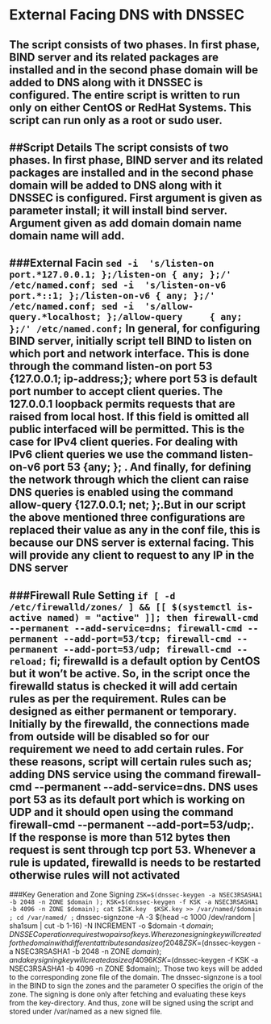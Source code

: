 # External Facing DNS with DNSSEC
The script consists of two phases. In first phase, BIND server and its related packages are installed and in the second phase domain will be added to DNS along with it DNSSEC is configured. The entire script is written to run only on either CentOS or RedHat Systems. This script can run only as a root or sudo user.
------------------------------------------------------------------------------------------------------------------------------------------------------------------------------------------------------------------------------------------------------------------------------------------------------------------------------------
##Script Details
The script consists of two phases. In first phase, BIND server and its related packages are installed and in the second phase domain will be added to DNS along with it DNSSEC is configured. First argument is given as parameter install; it will install bind server. Argument given as add domain  domain name domain name will add.
-------------------------------------------------------------------------------------------------------------------------------------------------------------
###External Facin
       `sed -i  's/listen-on port.*127.0.0.1; };/listen-on { any; };/' /etc/named.conf;
        sed -i  's/listen-on-v6 port.*::1; };/listen-on-v6 { any; };/' /etc/named.conf;
        sed -i  's/allow-query.*localhost; };/allow-query     { any; };/' /etc/named.conf;`
In general, for configuring BIND server, initially script tell BIND to listen on which port and network interface. This is done through the command listen-on port 53 {127.0.0.1; ip-address;}; where port 53 is default port number to accept client queries. The 127.0.0.1 loopback permits requests that are raised from local host. If this field is omitted all public interfaced will be permitted. This is the case for IPv4 client queries. For dealing with IPv6 client queries we use the command listen-on-v6 port 53 {any; }; .  And finally, for defining the network through which the client can raise DNS queries is enabled using the command allow-query {127.0.0.1; net; };.But in our script the above mentioned three configurations are replaced their value as any in the conf file, this is because our DNS server is external facing. This will provide any client to request to any IP in the DNS server
-----------------------------------------------------------------------------------------------------------------------------------------------------
###Firewall Rule Setting
`if [ -d /etc/firewalld/zones/ ] && [[ $(systemctl is-active named) = "active" ]]; then
         firewall-cmd --permanent --add-service=dns;
         firewall-cmd --permanent --add-port=53/tcp;
         firewall-cmd --permanent --add-port=53/udp;
         firewall-cmd --reload;`
        fi;
firewalld is a default option by CentOS but it won’t be active. So, in the script once the firewalld status is checked it will add certain rules as per the requirement. Rules can be designed as either permanent or temporary. Initially by the firewalld, the connections made from outside will be disabled so for our requirement we need to add certain rules. For these reasons, script will certain rules such as; adding DNS service using the command firewall-cmd --permanent --add-service=dns. DNS uses port 53 as its default port which is working on UDP and it should open using the command firewall-cmd --permanent --add-port=53/udp;. If the response is more than 512 bytes then request is sent through tcp port 53. Whenever a rule is updated, firewalld is needs to be restarted otherwise rules will not activated
-------------------------------------------------------------------------------------------------------------------------------------------------------------
###Key Generation and Zone Signing
           `ZSK=$(dnssec-keygen -a NSEC3RSASHA1 -b 2048 -n ZONE $domain );
            KSK=$(dnssec-keygen -f KSK -a NSEC3RSASHA1 -b 4096 -n ZONE $domain);
            cat $ZSK.key  $KSK.key >> /var/named/$domain ;
            cd /var/named/ ;`
            dnssec-signzone -A -3 $(head -c 1000 /dev/random | sha1sum | cut -b 1-16) -N INCREMENT -o $domain -t $domain ;
DNSSEC operation requires two pairs of keys. Where zone signing key will created for the domain with different attributes and a size of  2048 ZSK=$(dnssec-keygen -a NSEC3RSASHA1 -b 2048 -n ZONE $domain ); and a key signing key will created a size of 4096 KSK=$(dnssec-keygen -f KSK -a NSEC3RSASHA1 -b 4096 -n ZONE $domain);. Those two keys will be added to the corresponding zone file of the domain. The dnssec-signzone is a tool in the BIND to sign the zones and the parameter O specifies the origin of the zone. The signing is done only after fetching and evaluating these keys from the key-directory. And thus, zone will be signed using the script and stored under /var/named as a new signed file.
        


